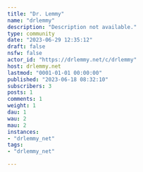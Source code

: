 ```yaml
---
title: "Dr. Lemmy" 
name: "drlemmy"
description: "Description not available."
type: community
date: "2023-06-29 12:35:12"
draft: false
nsfw: false
actor_id: "https://drlemmy.net/c/drlemmy"
host: drlemmy.net
lastmod: "0001-01-01 00:00:00"
published: "2023-06-18 08:32:10"
subscribers: 3
posts: 1
comments: 1
weight: 1
dau: 1
wau: 2
mau: 2
instances:
- "drlemmy_net"
tags: 
- "drlemmy_net"

---
```

